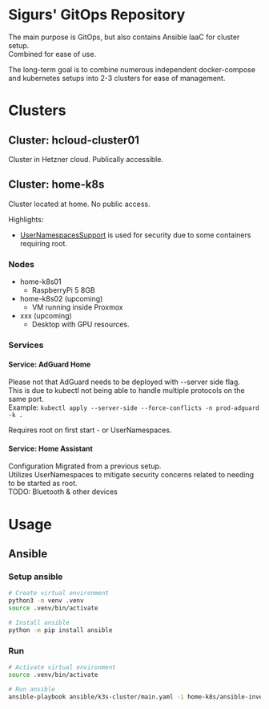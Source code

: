 # Sigurs' GitOps Repository
The main purpose is GitOps, but also contains Ansible IaaC for cluster setup.<br>
Combined for ease of use.

The long-term goal is to combine numerous independent docker-compose and kubernetes setups into 2-3 clusters for ease of management.


# Clusters

## Cluster: hcloud-cluster01
Cluster in Hetzner cloud. Publically accessible.

## Cluster: home-k8s
Cluster located at home. No public access.

Highlights:
- [UserNamespacesSupport](https://kubernetes.io/docs/tasks/configure-pod-container/user-namespaces/) is used for security due to some containers requiring root.

### Nodes
- home-k8s01
    - RaspberryPi 5 8GB
- home-k8s02 (upcoming)
    - VM running inside Proxmox
- xxx (upcoming)
    - Desktop with GPU resources.

### Services
#### Service:  AdGuard Home
Please not that AdGuard needs to be deployed with --server side flag.<br>
This is due to kubectl not being able to handle multiple protocols on the same port.<br>
Example: `kubectl apply --server-side --force-conflicts -n prod-adguard -k .`

Requires root on first start - or UserNamespaces.


#### Service:  Home Assistant
Configuration Migrated from a previous setup.<br>
Utilizes UserNamespaces to mitigate security concerns related to needing to be started as root.<br>
TODO: Bluetooth & other devices


# Usage
## Ansible

### Setup ansible
```bash
# Create virtual environment
python3 -m venv .venv
source .venv/bin/activate

# Install ansible
python -m pip install ansible
```

### Run

```bash
# Activate virtual environment
source .venv/bin/activate

# Run ansible
ansible-playbook ansible/k3s-cluster/main.yaml -i home-k8s/ansible-inventory.yaml
```
